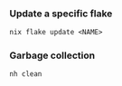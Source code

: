 ### Update a specific flake
```nix
nix flake update <NAME>
```

### Garbage collection
```nix
nh clean
```

